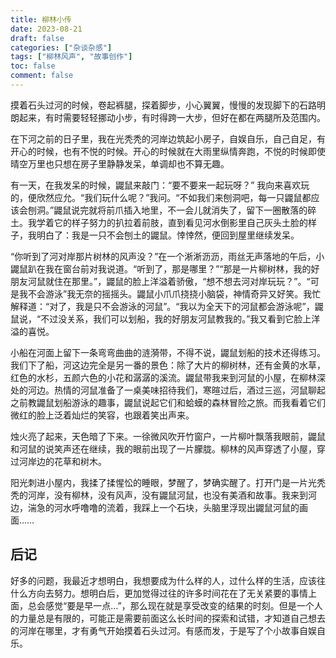 ```yaml
---
title: 柳林小传
date: 2023-08-21
draft: false
categories: ["杂谈杂感"]
tags: ["柳林风声", "故事创作"]
toc: false
comment: false
---
```


摸着石头过河的时候，卷起裤腿，探着脚步，小心翼翼，慢慢的发现脚下的石路明朗起来，有时需要轻轻挪动小步，有时得跨一大步，但好在都在两腿所及范围内。

在下河之前的日子里，我在光秃秃的河岸边筑起小房子，自娱自乐，自己自足，有开心的时候，也有不悦的时候。开心的时候就在大雨里纵情奔跑，不悦的时候即使晴空万里也只想在房子里静静发呆，单调却也不算无趣。

有一天，在我发呆的时候，鼹鼠来敲门：“要不要来一起玩呀？” 我向来喜欢玩的，便欣然应允。“我们玩什么呢？”我问。“不如我们来刨洞吧，每一只鼹鼠都应该会刨洞。”鼹鼠说完就将前爪插入地里，不一会儿就消失了，留下一圈散落的碎土。我学着它的样子努力的扒拉着前肢，直到看见河水倒影里自己灰头土脸的样子，我明白了：我是一只不会刨土的鼹鼠。悻悻然，便回到屋里继续发呆。

“你听到了河对岸那片树林的风声没？”在一个淅淅沥沥，雨丝无声落地的午后，小鼹鼠趴在我在窗台前对我说道。“听到了，那是哪里？”“那是一片柳树林，我的好朋友河鼠就住在那里。”，鼹鼠的脸上洋溢着骄傲，“想不想去河对岸玩玩？”。“可是我不会游泳”我无奈的摇摇头。鼹鼠小爪爪挠挠小脑袋，神情奇异又好笑。我忙解释道：“对了，我是只不会游泳的河鼠”。“我以为全天下的河鼠都会游泳呢”，鼹鼠说，“不过没关系，我们可以划船，我的好朋友河鼠教我的。”我又看到它脸上洋溢的喜悦。

小船在河面上留下一条弯弯曲曲的涟漪带，不得不说，鼹鼠划船的技术还得练习。我们下了船，河这边完全是另一番的景色：除了大片的柳树林，还有金黄的水草，红色的水杉，五颜六色的小花和潺潺的溪流。鼹鼠带我来到河鼠的小屋，在柳林深处的河边。热情的河鼠准备了一桌美味招待我们，寒暄过后，酒过三巡，河鼠聊起之前教鼹鼠划船游泳的趣事，鼹鼠说起它们和蛤蟆的森林冒险之旅。而我看着它们微红的脸上泛着灿烂的笑容，也跟着笑出声来。

烛火亮了起来，天色暗了下来。一徐微风吹开竹窗户，一片柳叶飘落我眼前，鼹鼠和河鼠的说笑声还在继续，我的眼前出现了一片朦胧。柳林的风声穿透了小屋，穿过河岸边的花草和树木。

阳光刺进小屋内，我揉了揉惺忪的睡眼，梦醒了，梦确实醒了。打开门是一片光秃秃的河岸，没有柳林，没有风声，没有鼹鼠河鼠，也没有美酒和故事。我来到河边，湍急的河水呼噜噜的流着，我踩上一个石块，头脑里浮现出鼹鼠河鼠的画面……

## 后记
好多的问题，我最近才想明白，我想要成为什么样的人，过什么样的生活，应该往什么方向去努力。想明白后，更加觉得过往的许多时间花在了无关紧要的事情上面，总会感觉“要是早一点…”，那么现在就是享受改变的结果的时刻。但是一个人的力量总是有限的，可能正是需要前面这么长时间的探索和试错，才知道自己想去的河岸在哪里，才有勇气开始摸着石头过河。有感而发，于是写了个小故事自娱自乐。
